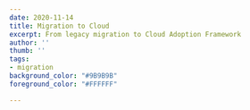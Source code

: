```yaml
---
date: 2020-11-14
title: Migration to Cloud
excerpt: From legacy migration to Cloud Adoption Framework
author: ''
thumb: ''
tags:
- migration
background_color: "#9B9B9B"
foreground_color: "#FFFFFF"

---
```

